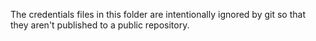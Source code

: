 The credentials files in this folder are intentionally ignored by git so that
they aren't published to a public repository.